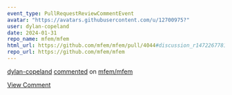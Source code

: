 ```yaml
---
event_type: PullRequestReviewCommentEvent
avatar: "https://avatars.githubusercontent.com/u/12700975?"
user: dylan-copeland
date: 2024-01-31
repo_name: mfem/mfem
html_url: https://github.com/mfem/mfem/pull/4044#discussion_r1472267781
repo_url: https://github.com/mfem/mfem
---
```


<a href='https://github.com/dylan-copeland' target='_blank'>dylan-copeland</a> <a href='https://github.com/mfem/mfem/pull/4044#discussion_r1472267781' target='_blank'>commented</a> on <a href='https://github.com/mfem/mfem' target='_blank'>mfem/mfem</a>

<a href='https://github.com/mfem/mfem/pull/4044#discussion_r1472267781' target='_blank'>View Comment</a>